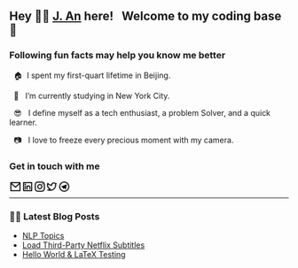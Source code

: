 ## Hey 👋🏻 [J. An](https://j-an.org/) here! &nbsp; Welcome to my coding base 🤗


### Following fun facts may help you know me better

&nbsp; 🏠&nbsp;&nbsp;I spent my first-quart lifetime in Beijing.

&nbsp; 🦁 &nbsp; I’m currently studying in New York City.

&nbsp; 😎 &nbsp; I define myself as a tech enthusiast, a problem Solver, and a quick learner.

&nbsp; 📷 &nbsp; I love to freeze every precious moment with my camera.


### Get in touch with me

[<img align="left" alt="mail" width="22px" src="https://raw.githubusercontent.com/J-An-dev/J-An-dev/e8e71e7bc212cb15cc4f9aeccee8ce6dfd081aaf/img/mail-line.svg" />][mail]

[<img align="left" alt="LinkedIn" width="22px" src="https://raw.githubusercontent.com/J-An-dev/J-An-dev/cdfa83e35bd1c033ab76599729d76606390d0ea3/img/linkedin-box-line.svg" />][linkedin]

[<img align="left" alt="Instagram" width="22px" src="https://raw.githubusercontent.com/J-An-dev/J-An-dev/af42dd731cabf4b945bc0429ed2c25b79553b69e/img/instagram-line.svg" />][instagram]

[<img align="left" alt="Twitter" width="22px" src="https://raw.githubusercontent.com/J-An-dev/J-An-dev/af42dd731cabf4b945bc0429ed2c25b79553b69e/img/twitter-line.svg" />][twitter]

[<img align="left" alt="Telegram Channel" width="22px" src="https://raw.githubusercontent.com/J-An-dev/J-An-dev/1604ca5699bede329c52acc6b54ed0f0d1560d0b/img/telegram-line.svg" />][telegram]

<br />

---

### ✍🏻 Latest Blog Posts
<!-- BLOG-POST-LIST:START -->
- [NLP Topics](https://j-an.org/blog/nlp-topics/)
- [Load Third-Party Netflix Subtitles](https://j-an.org/blog/netflix-subtitles/)
- [Hello World & LaTeX Testing](https://j-an.org/blog/hello-world/)
<!-- BLOG-POST-LIST:END -->

[website]: https://j-an.org/
[mail]: mailto:ja3375@columbia.edu
[linkedin]: https://www.linkedin.com/in/jie-an/
[instagram]: https://www.instagram.com/aj_ins/
[twitter]: https://twitter.com/anjie_tweet/
[telegram]: https://t.me/ajteleworld

